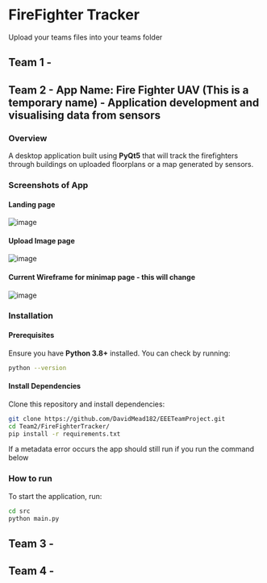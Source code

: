 # FireFighter Tracker
Upload your teams files into your teams folder

## Team 1 -

## Team 2 - App Name: Fire Fighter UAV (This is a temporary name) - Application development and visualising data from sensors
### Overview
A desktop application built using **PyQt5** that will track the firefighters through buildings on uploaded floorplans or a map generated by sensors.

### Screenshots of App
#### Landing page
![image](https://github.com/user-attachments/assets/966f8bf3-bbc2-4fae-b93b-d344832e8faa)
#### Upload Image page
![image](https://github.com/user-attachments/assets/61c7a7df-c89f-4b2a-be7f-2904ac7d8f20)
#### Current Wireframe for minimap page - this will change
![image](https://github.com/user-attachments/assets/308fdc34-2a94-4434-8d7f-02e786dbf0e5)


### Installation
#### Prerequisites
Ensure you have **Python 3.8+** installed. You can check by running:
```sh
python --version
```
#### Install Dependencies
Clone this repository and install dependencies:
```sh
git clone https://github.com/DavidMead182/EEETeamProject.git
cd Team2/FireFighterTracker/
pip install -r requirements.txt
```
If a metadata error occurs the app should still run if you run the command below

### How to run
To start the application, run:
```sh
cd src
python main.py
```

## Team 3 -


## Team 4 - 
